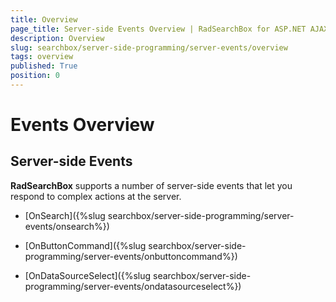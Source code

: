 ```yaml
---
title: Overview
page_title: Server-side Events Overview | RadSearchBox for ASP.NET AJAX Documentation
description: Overview
slug: searchbox/server-side-programming/server-events/overview
tags: overview
published: True
position: 0
---
```


# Events Overview



## Server-side Events

**RadSearchBox** supports a number of server-side events that let you respond to complex actions at the server.

* [OnSearch]({%slug searchbox/server-side-programming/server-events/onsearch%})

* [OnButtonCommand]({%slug searchbox/server-side-programming/server-events/onbuttoncommand%})

* [OnDataSourceSelect]({%slug searchbox/server-side-programming/server-events/ondatasourceselect%})
